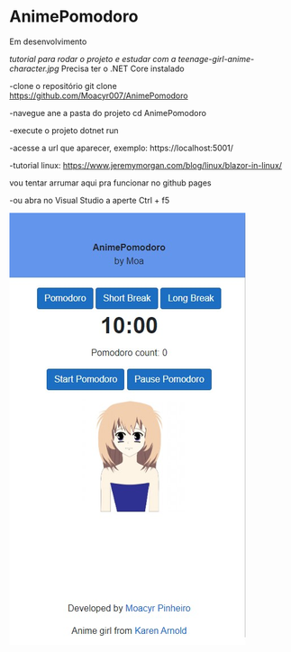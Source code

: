 # AnimePomodoro 
Em desenvolvimento

*tutorial para rodar o projeto e estudar com a teenage-girl-anime-character.jpg*
Precisa ter o .NET Core instalado

-clone o repositório
git clone https://github.com/Moacyr007/AnimePomodoro

-navegue ane a pasta do projeto
cd AnimePomodoro

-execute o projeto
dotnet run

-acesse a url que aparecer, exemplo: https://localhost:5001/

-tutorial linux: https://www.jeremymorgan.com/blog/linux/blazor-in-linux/

vou tentar arrumar aqui pra funcionar no github pages 

-ou abra no Visual Studio a aperte Ctrl + f5

![anime](https://github.com/Moacyr007/AnimePomodoro/blob/master/AnimePomodoro/image.jpg)

